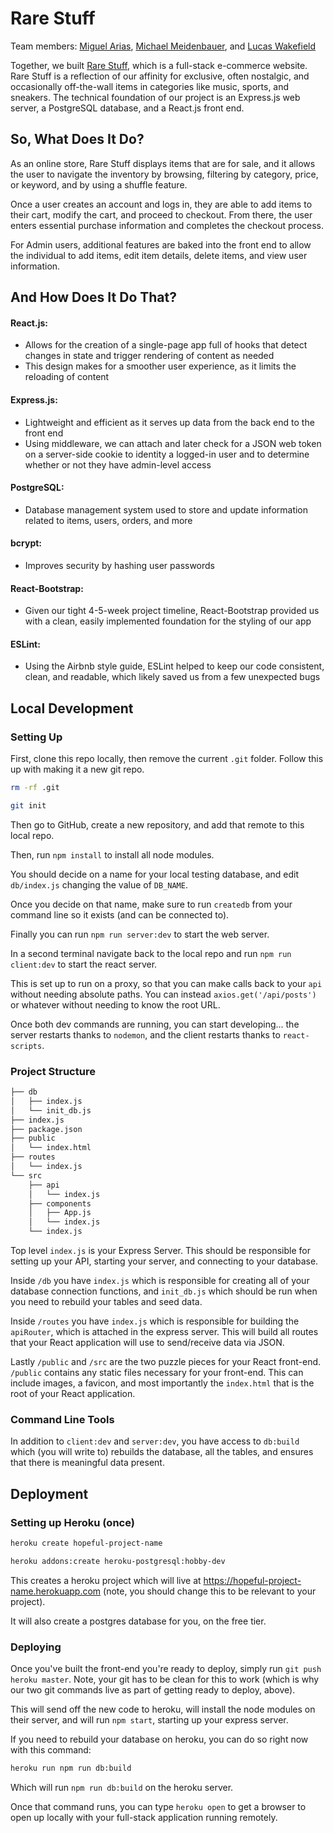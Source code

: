 # Rare Stuff

Team members: [Miguel Arias](https://github.com/Miguel2493), [Michael Meidenbauer](https://github.com/michaelmeidenbauer), and [Lucas Wakefield](https://github.com/llwakefield)

Together, we built [Rare Stuff](http://rare-stuff.herokuapp.com), which is a full-stack e-commerce website. Rare Stuff is a reflection of our affinity for exclusive, often nostalgic, and occasionally off-the-wall items in categories like music, sports, and sneakers. The technical foundation of our project is an Express.js web server, a PostgreSQL database, and a React.js front end.

## So, What Does It Do?

As an online store, Rare Stuff displays items that are for sale, and it allows the user to navigate the inventory by browsing, filtering by category, price, or keyword, and by using a shuffle feature.

Once a user creates an account and logs in, they are able to add items to their cart, modify the cart, and proceed to checkout. From there, the user enters essential purchase information and completes the checkout process.

For Admin users, additional features are baked into the front end to allow the individual to add items, edit item details, delete items, and view user information.


## And How Does It Do That?

#### React.js:
- Allows for the creation of a single-page app full of hooks that detect changes in state and trigger rendering of content as needed
- This design makes for a smoother user experience, as it limits the reloading of content

#### Express.js:
- Lightweight and efficient as it serves up data from the back end to the front end
- Using middleware, we can attach and later check for a JSON web token on a server-side cookie to identity a logged-in user and to determine whether or not they have admin-level access

#### PostgreSQL:
- Database management system used to store and update information related to items, users, orders, and more

#### bcrypt:
- Improves security by hashing user passwords

#### React-Bootstrap:
- Given our tight 4-5-week project timeline, React-Bootstrap provided us with a clean, easily implemented foundation for the styling of our app

#### ESLint:
- Using the Airbnb style guide, ESLint helped to keep our code consistent, clean, and readable, which likely saved us from a few unexpected bugs


## Local Development

### Setting Up

First, clone this repo locally, then remove the current `.git` folder. Follow this up with making it a new git repo.

```bash
rm -rf .git

git init
```

Then go to GitHub, create a new repository, and add that remote to this local repo.

Then, run `npm install` to install all node modules.

You should decide on a name for your local testing database, and edit `db/index.js` changing the value of `DB_NAME`.

Once you decide on that name, make sure to run `createdb` from your command line so it exists (and can be connected to).

Finally you can run `npm run server:dev` to start the web server.

In a second terminal navigate back to the local repo and run `npm run client:dev` to start the react server. 

This is set up to run on a proxy, so that you can make calls back to your `api` without needing absolute paths. You can instead `axios.get('/api/posts')` or whatever without needing to know the root URL.

Once both dev commands are running, you can start developing... the server restarts thanks to `nodemon`, and the client restarts thanks to `react-scripts`.

### Project Structure

```bash
├── db
│   ├── index.js
│   └── init_db.js
├── index.js
├── package.json
├── public
│   └── index.html
├── routes
│   └── index.js
└── src
    ├── api
    │   └── index.js
    ├── components
    │   ├── App.js
    │   └── index.js
    └── index.js
```

Top level `index.js` is your Express Server. This should be responsible for setting up your API, starting your server, and connecting to your database.

Inside `/db` you have `index.js` which is responsible for creating all of your database connection functions, and `init_db.js` which should be run when you need to rebuild your tables and seed data.

Inside `/routes` you have `index.js` which is responsible for building the `apiRouter`, which is attached in the express server. This will build all routes that your React application will use to send/receive data via JSON.

Lastly `/public` and `/src` are the two puzzle pieces for your React front-end. `/public` contains any static files necessary for your front-end. This can include images, a favicon, and most importantly the `index.html` that is the root of your React application.

### Command Line Tools

In addition to `client:dev` and `server:dev`, you have access to `db:build` which (you will write to) rebuilds the database, all the tables, and ensures that there is meaningful data present.

## Deployment

### Setting up Heroku (once)

```bash
heroku create hopeful-project-name

heroku addons:create heroku-postgresql:hobby-dev
```

This creates a heroku project which will live at https://hopeful-project-name.herokuapp.com (note, you should change this to be relevant to your project).

It will also create a postgres database for you, on the free tier.


### Deploying

Once you've built the front-end you're ready to deploy, simply run `git push heroku master`. Note, your git has to be clean for this to work (which is why our two git commands live as part of getting ready to deploy, above).

This will send off the new code to heroku, will install the node modules on their server, and will run `npm start`, starting up your express server.

If you need to rebuild your database on heroku, you can do so right now with this command:

```bash
heroku run npm run db:build
```

Which will run `npm run db:build` on the heroku server.

Once that command runs, you can type `heroku open` to get a browser to open up locally with your full-stack application running remotely.
